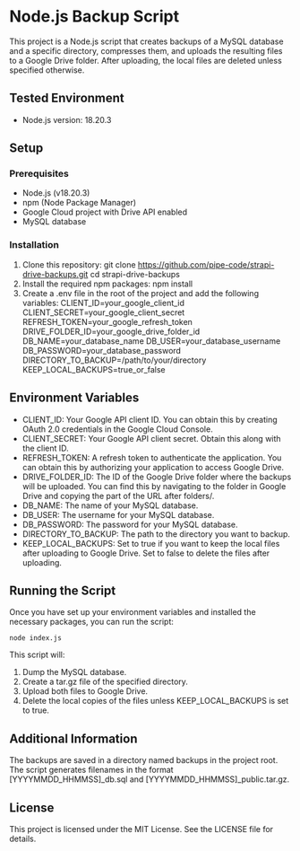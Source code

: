 # Node.js Backup Script

This project is a Node.js script that creates backups of a MySQL database and a specific directory, compresses them, and uploads the resulting files to a Google Drive folder. After uploading, the local files are deleted unless specified otherwise.

## Tested Environment

- Node.js version: 18.20.3

## Setup

### Prerequisites

- Node.js (v18.20.3)
- npm (Node Package Manager)
- Google Cloud project with Drive API enabled
- MySQL database

### Installation

1. Clone this repository:
       git clone https://github.com/pipe-code/strapi-drive-backups.git
       cd strapi-drive-backups
2. Install the required npm packages:
        npm install
3. Create a .env file in the root of the project and add the following variables:
        CLIENT_ID=your_google_client_id
        CLIENT_SECRET=your_google_client_secret
        REFRESH_TOKEN=your_google_refresh_token
        DRIVE_FOLDER_ID=your_google_drive_folder_id
        DB_NAME=your_database_name
        DB_USER=your_database_username
        DB_PASSWORD=your_database_password
        DIRECTORY_TO_BACKUP=/path/to/your/directory
        KEEP_LOCAL_BACKUPS=true_or_false

## Environment Variables
- CLIENT_ID: Your Google API client ID. You can obtain this by creating OAuth 2.0 credentials in the Google Cloud Console.
- CLIENT_SECRET: Your Google API client secret. Obtain this along with the client ID.
- REFRESH_TOKEN: A refresh token to authenticate the application. You can obtain this by authorizing your application to access Google Drive.
- DRIVE_FOLDER_ID: The ID of the Google Drive folder where the backups will be uploaded. You can find this by navigating to the folder in Google Drive and copying the part of the URL after folders/.
- DB_NAME: The name of your MySQL database.
- DB_USER: The username for your MySQL database.
- DB_PASSWORD: The password for your MySQL database.
- DIRECTORY_TO_BACKUP: The path to the directory you want to backup.
- KEEP_LOCAL_BACKUPS: Set to true if you want to keep the local files after uploading to Google Drive. Set to false to delete the files after uploading.

## Running the Script
Once you have set up your environment variables and installed the necessary packages, you can run the script:

    node index.js

This script will:

1. Dump the MySQL database.
2. Create a tar.gz file of the specified directory.
3. Upload both files to Google Drive.
4. Delete the local copies of the files unless KEEP_LOCAL_BACKUPS is set to true.

## Additional Information
The backups are saved in a directory named backups in the project root.
The script generates filenames in the format [YYYYMMDD_HHMMSS]_db.sql and [YYYYMMDD_HHMMSS]_public.tar.gz.

## License
This project is licensed under the MIT License. See the LICENSE file for details.